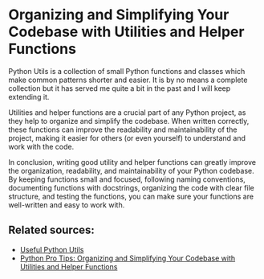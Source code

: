 # Organizing and Simplifying Your Codebase with Utilities and Helper Functions

Python Utils is a collection of small Python functions and classes which make
common patterns shorter and easier. It is by no means a complete collection
but it has served me quite a bit in the past and I will keep extending it.

Utilities and helper functions are a crucial part of any Python project,
as they help to organize and simplify the codebase. When written correctly,
these functions can improve the readability and maintainability of the project,
making it easier for others (or even yourself) to understand and work with the
code.

In conclusion, writing good utility and helper functions can greatly improve the
organization, readability, and maintainability of your Python codebase. By keeping
functions small and focused, following naming conventions, documenting functions
with docstrings, organizing the code with clear file structure, and testing the
functions, you can make sure your functions are well-written and easy to work with.

## Related sources:
<!--markdownlint-disable MD013-->
- [Useful Python Utils](https://python-utils.readthedocs.io/en/latest/usage.html)
- [Python Pro Tips: Organizing and Simplifying Your Codebase with Utilities and Helper Functions](https://medium.com/@ryk.kiel/python-pro-tips-organizing-and-simplifying-your-codebase-with-utilities-and-helper-functions-6a344d6a1873)
<!--markdownlint-enable MD013-->